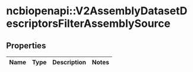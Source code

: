 # ncbiopenapi::V2AssemblyDatasetDescriptorsFilterAssemblySource


## Properties
Name | Type | Description | Notes
------------ | ------------- | ------------- | -------------


